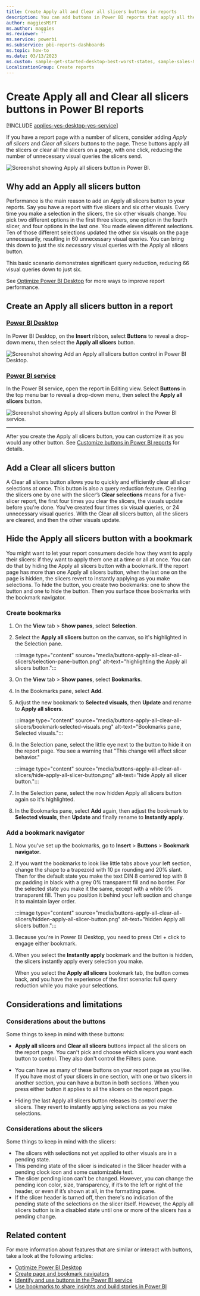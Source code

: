 ```yaml
---
title: Create Apply all and Clear all slicers buttons in reports 
description: You can add buttons in Power BI reports that apply all the slicers or clear all the slicers on the page.
author: maggiesMSFT
ms.author: maggies
ms.reviewer: ''
ms.service: powerbi
ms.subservice: pbi-reports-dashboards
ms.topic: how-to
ms.date: 03/13/2023
ms.custom: sample-get-started-desktop-best-worst-states, sample-sales-&-returns
LocalizationGroup: Create reports
---
```

# Create Apply all and Clear all slicers buttons in Power BI reports

[!INCLUDE [applies-yes-desktop-yes-service](../includes/applies-yes-desktop-yes-service.md)]

If you have a report page with a number of slicers, consider adding *Apply all slicers* and *Clear all slicers* buttons to the page. These buttons apply all the slicers or clear all the slicers on a page, with one click, reducing the number of unnecessary visual queries the slicers send.

![Screenshot showing Apply all slicers button in Power BI.](media/buttons-apply-all-clear-all-slicers/power-bi-apply-all-slicers-button.png)

## Why add an Apply all slicers button

Performance is the main reason to add an Apply all slicers button to your reports.  Say you have a report with five slicers and six other visuals. Every time you make a selection in the slicers, the six other visuals change. You pick two different options in the first three slicers, one option in the fourth slicer, and four options in the last one. You made eleven different selections. Ten of those different selections updated the other six visuals on the page unnecessarily, resulting in 60 unnecessary visual queries. You can bring this down to just the six *necessary* visual queries with the Apply all slicers button.

This basic scenario demonstrates significant query reduction, reducing 66 visual queries down to just six.

See [Optimize Power BI Desktop](desktop-optimize-ribbon.md) for more ways to improve report performance.

## Create an Apply all slicers button in a report

### [Power BI Desktop](#tab/powerbi-desktop)

In Power BI Desktop, on the **Insert** ribbon, select **Buttons** to reveal a drop-down menu, then select the **Apply all slicers** button.

![Screenshot showing Add an Apply all slicers button control in Power BI Desktop.](media/buttons-apply-all-clear-all-slicers/power-bi-apply-all-button-dropdown.png)

### [Power BI service](#tab/powerbi-service)

In the Power BI service, open the report in Editing view. Select **Buttons** in the top menu bar to reveal a drop-down menu, then select the **Apply all slicers** button.

![Screenshot showing Apply all slicers button control in the Power BI service.](media/buttons-apply-all-clear-all-slicers/power-bi-apply-all-button-dropdown-service.png)

---

After you create the Apply all slicers button, you can customize it as you would any other button. See [Customize buttons in Power BI reports](power-bi-customize-button.md) for details.

## Add a Clear all slicers button

A Clear all slicers button allows you to quickly and efficiently clear all slicer selections at once. This button is also a query reduction feature. Clearing the slicers one by one with the slicer’s **Clear selections** means for a five-slicer report, the first four times you clear the slicers, the visuals update before you're done.  You've created four times six visual queries, or 24 unnecessary visual queries. With the Clear all slicers button, all the slicers are cleared, and then the other visuals update.

## Hide the Apply all slicers button with a bookmark

You might want to let your report consumers decide how they want to apply their slicers: if they want to apply them one at a time or all at once. You can do that by hiding the Apply all slicers button with a bookmark. If the report page has more than one Apply all slicers button, when the last one on the page is hidden, the slicers revert to instantly applying as you make selections. To hide the button, you create two bookmarks: one to show the button and one to hide the button. Then you surface those bookmarks with the bookmark navigator.

### Create bookmarks

1. On the **View** tab > **Show panes**, select **Selection**.
1. Select the **Apply all slicers** button on the canvas, so it's highlighted in the Selection pane.

    :::image type="content" source="media/buttons-apply-all-clear-all-slicers/selection-pane-button.png" alt-text="highlighting the Apply all slicers button.":::

1. On the **View** tab > **Show panes**, select **Bookmarks**.
1. In the Bookmarks pane, select **Add**.
1. Adjust the new bookmark to **Selected visuals**, then **Update** and rename to **Apply all slicers**.

    :::image type="content" source="media/buttons-apply-all-clear-all-slicers/bookmark-selected-visuals.png" alt-text="Bookmarks pane, Selected visuals.":::

1. In the Selection pane, select the little eye next to the button to hide it on the report page. You see a warning that "This change will affect slicer behavior."

    :::image type="content" source="media/buttons-apply-all-clear-all-slicers/hide-apply-all-slicer-button.png" alt-text="hide Apply all slicer button.":::

1. In the Selection pane, select the now hidden Apply all slicers button again so it's highlighted.
1. In the Bookmarks pane, select **Add** again, then adjust the bookmark to **Selected visuals**, then **Update** and finally rename to **Instantly apply**.

### Add a bookmark navigator

1. Now you've set up the bookmarks, go to **Insert** > **Buttons** > **Bookmark navigator**.

1. If you want the bookmarks to look like little tabs above your left section, change the shape to a trapezoid with 10 px rounding and 20% slant. Then for the default state you make the text DIN 8 centered top with 8 px padding in black with a grey 0% transparent fill and no border. For the selected state you make it the same, except with a white 0% transparent fill. Then you position it behind your left section and change it to maintain layer order.
 
    :::image type="content" source="media/buttons-apply-all-clear-all-slicers/hidden-apply-all-slicer-button.png" alt-text="hidden Apply all slicers button.":::

1. Because you're in Power BI Desktop, you need to press Ctrl + click to engage either bookmark.

1. When you select the **Instantly apply** bookmark and the button is hidden, the slicers instantly apply every selection you make. 

    When you select the **Apply all slicers** bookmark tab, the button comes back, and you have the experience of the first scenario: full query reduction while you make your selections.

## Considerations and limitations

### Considerations about the buttons

Some things to keep in mind with these buttons:

- **Apply all slicers** and **Clear all slicers** buttons impact all the slicers on the report page. You can't pick and choose which slicers you want each button to control. They also don't control the Filters pane.

- You can have as many of these buttons on your report page as you like. If you have most of your slicers in one section, with one or two slicers in another section, you can have a button in both sections. When you press either button it applies to all the slicers on the report page.

- Hiding the last Apply all slicers button releases its control over the slicers. They revert to instantly applying selections as you make selections.

### Considerations about the slicers

Some things to keep in mind with the slicers:

- The slicers with selections not yet applied to other visuals are in a pending state.
- This pending state of the slicer is indicated in the Slicer header with a pending clock icon and some customizable text.
- The slicer pending icon can't be changed. However, you can change the pending icon color, size, transparency, if it’s to the left or right of the header, or even if it’s shown at all, in the formatting pane.
- If the slicer header is turned off, then there's no indication of the pending state of the selections on the slicer itself. However, the Apply all slicers button is in a disabled state until one or more of the slicers has a pending change.

## Related content

For more information about features that are similar or interact with buttons, take a look at the following articles:

- [Optimize Power BI Desktop](desktop-optimize-ribbon.md)
- [Create page and bookmark navigators](button-navigators.md)
- [Identify and use buttons in the Power BI service](../consumer/end-user-buttons.md)
- [Use bookmarks to share insights and build stories in Power BI](desktop-bookmarks.md)

